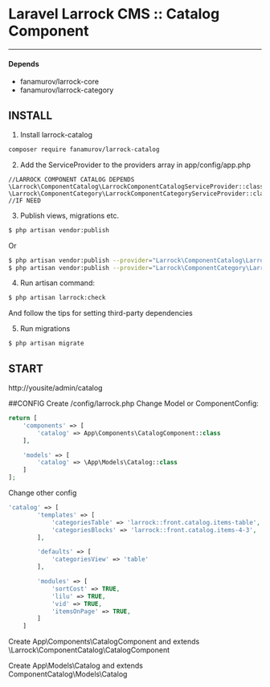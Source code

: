 # Laravel Larrock CMS :: Catalog Component

---

#### Depends
- fanamurov/larrock-core
- fanamurov/larrock-category

## INSTALL
1. Install larrock-catalog
  ```sh
  composer require fanamurov/larrock-catalog
  ```

2. Add the ServiceProvider to the providers array in app/config/app.php
  ```
  //LARROCK COMPONENT CATALOG DEPENDS
  \Larrock\ComponentCatalog\LarrockComponentCatalogServiceProvider::class
  \Larrock\ComponentCategory\LarrockComponentCategoryServiceProvider::class //IF NEED
  ```

3. Publish views, migrations etc.
  ```sh
  $ php artisan vendor:publish
  ```
  Or
  ```sh
  $ php artisan vendor:publish --provider="Larrock\ComponentCatalog\LarrockComponentCatalogServiceProvider"
  $ php artisan vendor:publish --provider="Larrock\ComponentCategory\LarrockComponentCategoryServiceProvider::class" //IF NEED
  ```
       
4. Run artisan command:
  ```sh
  $ php artisan larrock:check
  ```
  And follow the tips for setting third-party dependencies
  
  
5. Run migrations
  ```sh
  $ php artisan migrate
  ```

## START
http://yousite/admin/catalog

##CONFIG
Create /config/larrock.php
Change Model or ComponentConfig:
```php
return [
    'components' => [
        'catalog' => App\Components\CatalogComponent::class
    ],

    'models' => [
        'catalog' => \App\Models\Catalog::class
    ]
];
```
Change other config
```php
'catalog' => [
        'templates' => [
            'categoriesTable' => 'larrock::front.catalog.items-table',
            'categoriesBlocks' => 'larrock::front.catalog.items-4-3',
        ],

        'defaults' => [
            'categoriesView' => 'table'
        ],

        'modules' => [
            'sortCost' => TRUE,
            'lilu' => TRUE,
            'vid' => TRUE,
            'itemsOnPage' => TRUE,
        ]
    ]
```

Create App\Components\CatalogComponent and extends \Larrock\ComponentCatalog\CatalogComponent

Create App\Models\Catalog and extends ComponentCatalog\Models\Catalog